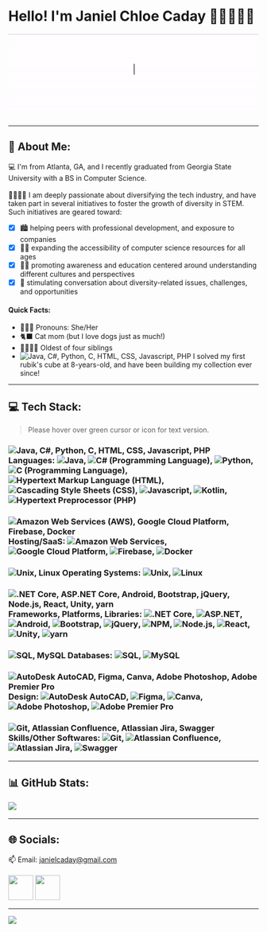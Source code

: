 # Hello! I'm Janiel Chloe Caday 👋🏼👩🏻‍💻
<p align ="center">
  <img src="https://github.com/janielcaday/janielcaday/blob/main/HelloGitHubProfile.gif" width="550" />
</p>

---

## 💫 About Me:
💻 I'm from Atlanta, GA, and I recently graduated from Georgia State University with a BS in Computer Science.  <br><br>  🫱🏽‍🫲🏿 I am deeply passionate about diversifying the tech industry, and have taken part in several initiatives to foster the growth of diversity in STEM. Such initiatives are geared toward:
- [x] 🏙 helping peers with professional development, and exposure to companies 
- [x] 👧🏻 expanding the accessibility of computer science resources for all ages 
- [x] 🧕🏽 promoting awareness and education centered around understanding different cultures and perspectives 
- [x] 🤔 stimulating conversation about diversity-related issues, challenges, and opportunities

#### Quick Facts:
- 🙋🏻‍♀️ Pronouns: She/Her
- 🐈‍⬛ Cat mom (but I love dogs just as much!)
- 👨‍👩‍👧‍👦 Oldest of four siblings
- <img src="https://upload.wikimedia.org/wikipedia/commons/thumb/2/2e/Rubiks_F_1.svg/1024px-Rubiks_F_1.svg.png" width="17" title="Java, C#, Python, C, HTML, CSS, Javascript, PHP"/> I solved my first rubik's cube at 8-years-old, and have been building my collection ever since! 
---
## 💻 Tech Stack: 
>Please hover over green cursor or icon for text version.

### <img src="https://www.svgrepo.com/show/226220/cursor.svg" width="30" title="Java, C#, Python, C, HTML, CSS, Javascript, PHP"/> Languages: <img src="https://seeklogo.com/images/J/java-logo-7F8B35BAB3-seeklogo.com.png" width="30" title="Java"/>, <img src="https://cdn.worldvectorlogo.com/logos/c--4.svg" width="30" title="C# (Programming Language)"/>, <img src="https://www.svgrepo.com/show/452091/python.svg" width="30" title="Python"/>, <img src="https://upload.wikimedia.org/wikipedia/commons/1/18/C_Programming_Language.svg" width="30" title="C (Programming Language)"/>, <img src="https://www.svgrepo.com/show/452228/html-5.svg" width="30" title="Hypertext Markup Language (HTML)"/>,  <img src="https://www.svgrepo.com/show/373535/css.svg" width="30" title="Cascading Style Sheets (CSS)"/>, <img src="https://www.svgrepo.com/show/349419/javascript.svg" width="30" title="Javascript"/>, <img src="https://www.svgrepo.com/show/373728/kotlin.svg" width="30" title="Kotlin"/>, <img src="https://www.svgrepo.com/show/452088/php.svg" width="30" title="Hypertext Preprocessor (PHP)"/>
<!-- Java, C#, Python, C, HTML, CSS, Javascript, PHP -->

### <img src="https://www.svgrepo.com/show/226220/cursor.svg" width="30" title="Amazon Web Services (AWS), Google Cloud Platform, Firebase, Docker"/> Hosting/SaaS:  <img src="https://upload.wikimedia.org/wikipedia/commons/9/93/Amazon_Web_Services_Logo.svg" width="30"  title="Amazon Web Services"/>, <img src="https://www.svgrepo.com/show/448223/gcp.svg" width="30" title="Google Cloud Platform"/>, <img src="https://www.svgrepo.com/show/353735/firebase.svg" width="30" title="Firebase"/>, <img src="https://www.svgrepo.com/show/452192/docker.svg" width="30" title="Docker"/>
<!-- AWS, Google Cloud Platform, Firebase, Docker -->

### <img src="https://www.svgrepo.com/show/226220/cursor.svg" width="30" title="Unix, Linux"/> Operating Systems: <img src="https://www.gcreddy.com/wp-content/uploads/2021/09/UNIX.jpg" width="30"  title="Unix"/>, <img src="https://www.svgrepo.com/show/439174/gnu-linux.svg" width="30" title="Linux"/>
<!-- Unix, Linux, Windows 10 -->

### <img src="https://www.svgrepo.com/show/226220/cursor.svg" width="30" title=".NET Core, ASP.NET Core, Android, Bootstrap, jQuery, Node.js, React, Unity, yarn"/> Frameworks, Platforms, Libraries:  <img src="https://upload.wikimedia.org/wikipedia/commons/e/ee/.NET_Core_Logo.svg" width="30"  title=".NET Core"/>, <img src="https://pics.freeicons.io/uploads/icons/png/14621971553750220-512.png" width="30" title="ASP.NET"/>, <img src="https://www.svgrepo.com/show/452155/android.svg" width="30" title="Android"/>, <img src="https://www.svgrepo.com/show/353498/bootstrap.svg" width="30" title="Bootstrap"/>, <img src="https://www.svgrepo.com/show/452242/jquery.svg" width="30"  title="jQuery"/>, <img src="https://www.svgrepo.com/show/439240/npm.svg" width="30" title="NPM"/>, <img src="https://www.svgrepo.com/show/452075/node-js.svg" width="30" title="Node.js"/>, <img src="https://www.svgrepo.com/show/439290/react.svg" width="30" title="React"/>,  <img src="https://preview.redd.it/vtzpl5c9yd181.png?width=512&format=png&auto=webp&v=enabled&s=84edccb24d07745fd46bd5edd1783f318ceea402" width="30" title="Unity"/>, <img src="https://www.svgrepo.com/show/374205/yarn.svg" width="30" title="yarn"/>
<!-- .NET, ASP.NET, iOS, Android, Bootstrap, jQuery, NPM, Node.js, Unit, React, yarn  -->

### <img src="https://www.svgrepo.com/show/226220/cursor.svg" width="30" title="SQL, MySQL"/> Databases: <img src="https://www.svgrepo.com/show/331760/sql-database-generic.svg" width="30"  title="SQL"/>, <img src="https://www.svgrepo.com/show/439233/mysql.svg" width="30"  title="MySQL"/>
<!-- SQL, MySQL -->

### <img src="https://www.svgrepo.com/show/226220/cursor.svg" width="30" title="AutoDesk AutoCAD, Figma, Canva, Adobe Photoshop, Adobe Premier Pro"/> Design: <img src="https://seeklogo.com/images/A/autocad-logo-C9817CB828-seeklogo.com.png" width="30" title="AutoDesk AutoCAD"/>, <img src="https://www.svgrepo.com/show/448222/figma.svg" width="30" title="Figma"/>, <img src="https://upload.wikimedia.org/wikipedia/commons/thumb/0/08/Canva_icon_2021.svg/1200px-Canva_icon_2021.svg.png?20220821125247" width="30" title="Canva"/>, <img src="https://www.svgrepo.com/show/452149/adobe-photoshop.svg" width="30" title="Adobe Photoshop"/>, <img src="https://www.svgrepo.com/show/452150/adobe-premiere.svg" width="30" title="Adobe Premier Pro"/>
<!-- Figma, Canva, Adobe Photoshop, Adobe Premier Pro -->

### <img src="https://www.svgrepo.com/show/226220/cursor.svg" width="30" title="Git, Atlassian Confluence, Atlassian Jira, Swagger"/> Skills/Other Softwares: <img src="https://git-scm.com/images/logos/downloads/Git-Icon-1788C.png" width="30" title="Git"/>, <img src="https://cdn.iconscout.com/icon/free/png-512/confluence-3628704-3029929.png?f=avif&w=512" width="30" title="Atlassian Confluence"/>, <img src="https://www.svgrepo.com/show/452241/jira.svg" width="30" title="Atlassian Jira"/>, <img src="https://static-00.iconduck.com/assets.00/swagger-icon-512x512-halz44im.png" width="30" title="Swagger"/>
<!-- Git, Confluence, Jira, Swagger,  -->
---
## 📊 GitHub Stats:
![](https://github-readme-stats.vercel.app/api?username=janielcaday&theme=radical&hide_border=false&include_all_commits=true&count_private=true) 
<!-- ![](https://github-readme-streak-stats.herokuapp.com/?user=janielcaday&theme=radical&hide_border=false) ![](https://github-readme-stats.vercel.app/api/top-langs/?username=janielcaday&theme=radical&hide_border=false&include_all_commits=true&count_private=true&layout=compact)<br/>![](https://quotes-github-readme.vercel.app/api?type=horizontal&theme=radical) -->
---
## 🌐 Socials:
📫 Email: janielcaday@gmail.com </br></br>
<a href="https://linkedin.com/in/janielcaday"><img src="https://www.svgrepo.com/show/448234/linkedin.svg" style="width:50px;height:50px;"></a>
<a href="https://github.com/janielcaday"><img src="https://www.svgrepo.com/show/475654/github-color.svg" style="width:50px;height:50px;"></a>

---
[![](https://visitcount.itsvg.in/api?id=janielcaday&icon=5&color=10)](https://visitcount.itsvg.in)

<!-- Proudly created with GPRM ( https://gprm.itsvg.in ) -->


<!-- Proudly created with GPRM ( https://gprm.itsvg.in ) -->


<!-- ### Hi there 👋

I'm Janiel from Atlanta, GA, and I recently graduated from Georgia State University with a BS in Computer Science! I really enjoy web development and object-oriented languages such as Java, C#, Python, etc. and have experience in enterprise software! 

I am deeply passionate about diversifying the tech industry, and have taken part in several initiatives to foster the growth of diversity in STEM!

[![Janiel's GitHub stats](https://github-readme-stats.vercel.app/api?username=janielcaday)](https://github.com/anuraghazra/github-readme-stats) -->

<!--
**janielcaday/janielcaday** is a ✨ _special_ ✨ repository because its `README.md` (this file) appears on your GitHub profile.

Here are some ideas to get you started:

- 🔭 I’m currently working on ...
- 🌱 I’m currently learning ...
- 👯 I’m looking to collaborate on ...
- 🤔 I’m looking for help with ...
- 💬 Ask me about ...
- 📫 How to reach me: ...
- 😄 Pronouns: ...
- ⚡ Fun fact: ...
-->
